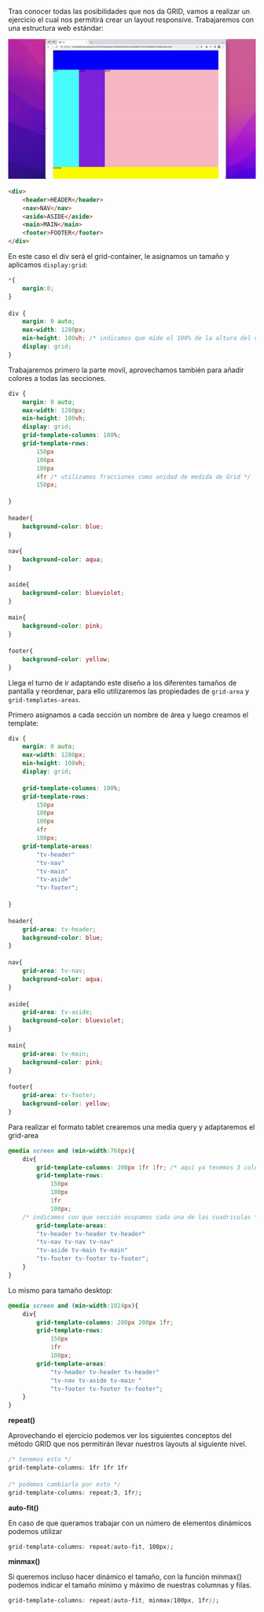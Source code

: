 Tras conocer todas las posibilidades que nos da GRID, vamos a realizar un ejercicio el cual nos permitirá crear un layout responsive. Trabajaremos con una estructura web estándar:

![gif](recursos/imgs/ezgif.com-gif-maker.gif)

```html
<div>
	<header>HEADER</header>
	<nav>NAV</nav>
	<aside>ASIDE</aside>
	<main>MAIN</main>
	<footer>FOOTER</footer>
</div>
```

En este caso el div será el grid-container, le asignamos un tamaño y aplicamos `display:grid`:

```css
*{
    margin:0;
}

div {
    margin: 0 auto;
    max-width: 1280px;
    min-height: 100vh; /* indicamos que mide el 100% de la altura del viewport */
    display: grid;
}
```

Trabajaremos primero la parte movil, aprovechamos también para añadir colores a todas las secciones.

```css
div {
    margin: 0 auto;
    max-width: 1280px;
    min-height: 100vh;
    display: grid;
    grid-template-columns: 100%;
    grid-template-rows: 
        150px
        100px        
        100px
        4fr /* utilizamos fracciones como unidad de medida de Grid */
        150px;

}

header{
    background-color: blue;
}

nav{
    background-color: aqua;
}

aside{
    background-color: blueviolet;
}

main{
    background-color: pink;
}

footer{
    background-color: yellow;
}
```

Llega el turno de ir adaptando este diseño a los diferentes tamaños de pantalla y reordenar, para ello utilizaremos las propiedades de `grid-area` y `grid-templates-areas`.

Primero asignamos a cada sección un nombre de área y luego creamos el template:

```css
div {
    margin: 0 auto;
    max-width: 1280px;
    min-height: 100vh;
    display: grid;

    grid-template-columns: 100%;
    grid-template-rows: 
        150px
        100px        
        100px
        4fr
        100px;
    grid-template-areas:
        "tv-header"
        "tv-nav"
        "tv-main"
        "tv-aside"
        "tv-footer";

}

header{
    grid-area: tv-header;
    background-color: blue;
}

nav{
    grid-area: tv-nav;
    background-color: aqua;
}

aside{
    grid-area: tv-aside;
    background-color: blueviolet;
}

main{
    grid-area: tv-main;
    background-color: pink;
}

footer{
    grid-area: tv-footer;
    background-color: yellow;
}
```

Para realizar el formato tablet crearemos una media query y adaptaremos el grid-area

```css
@media screen and (min-width:768px){
    div{
        grid-template-columns: 200px 1fr 1fr; /* aquí ya tenemos 3 columnas */
        grid-template-rows: 
            150px
            100px
            1fr
            100px;
	/* indicamos con que sección ocupamos cada una de las cuadriculas */
        grid-template-areas:
        "tv-header tv-header tv-header"
        "tv-nav tv-nav tv-nav"
        "tv-aside tv-main tv-main"
        "tv-footer tv-footer tv-footer";
    }
}
```

Lo mismo para tamaño desktop:

```css
@media screen and (min-width:1024px){
    div{
        grid-template-columns: 200px 200px 1fr;
        grid-template-rows: 
            150px
            1fr
            100px;
        grid-template-areas:
            "tv-header tv-header tv-header"
            "tv-nav tv-aside tv-main "
            "tv-footer tv-footer tv-footer";
    }
}
```

**repeat()**

Aprovechando el ejercicio podemos ver los siguientes conceptos del método GRID que nos permitirán llevar nuestros layouts al siguiente nivel.

 

```css
/* tenemos esto */
grid-template-columns: 1fr 1fr 1fr

/* podemos cambiarlo por esto */
grid-template-columns: repeat(3, 1fr);
```

**auto-fit()**

  En caso de que queramos trabajar con un número de elementos dinámicos podemos utilizar 

 

```css
grid-template-columns: repeat(auto-fit, 100px);
```

  

**minmax()**

Si queremos incluso hacer dinámico el tamaño, con la función minmax() podemos indicar el tamaño mínimo y máximo de nuestras columnas y filas.

 

```css
grid-template-columns: repeat(auto-fit, minmax(100px, 1fr));
```
